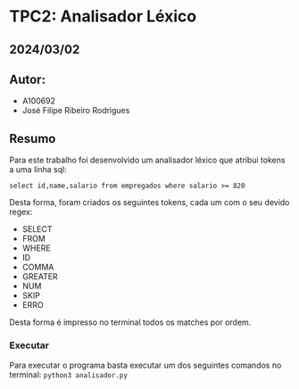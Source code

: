 # TPC2: Analisador Léxico
## 2024/03/02

## Autor:
- A100692
- José Filipe Ribeiro Rodrigues

## Resumo

Para este trabalho foi desenvolvido um analisador léxico que atribui tokens a uma linha sql:

`select id,name,salario from empregados where salario >= 820`

Desta forma, foram criados os seguintes tokens, cada um com o seu devido regex:

* SELECT
* FROM
* WHERE
* ID
* COMMA
* GREATER
* NUM
* SKIP
* ERRO

Desta forma é impresso no terminal todos os matches por ordem.
 
### Executar

Para executar o programa basta executar um dos seguintes comandos no terminal: `python3 analisador.py`
